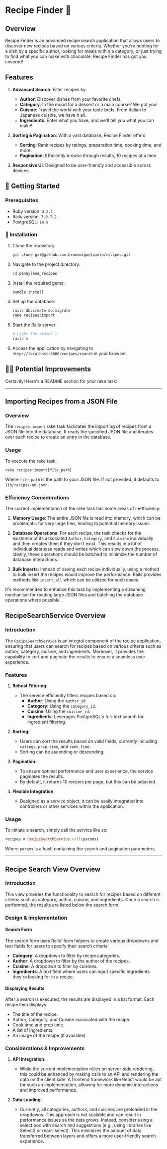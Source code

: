 # Recipe Finder 🍲

## Overview

Recipe Finder is an advanced recipe search application that allows users to discover new recipes based on various criteria. Whether you're hunting for a dish by a specific author, looking for meals within a category, or just trying to find what you can make with chocolate, Recipe Finder has got you covered!

## Features

1. **Advanced Search**: Filter recipes by:
   - **Author**: Discover dishes from your favorite chefs.
   - **Category**: In the mood for a dessert or a main course? We got you!
   - **Cuisine**: Travel the world with your taste buds. From Italian to Japanese cuisine, we have it all.
   - **Ingredients**: Enter what you have, and we'll tell you what you can make!

2. **Sorting & Pagination**: With a vast database, Recipe Finder offers:
   - **Sorting**: Rank recipes by ratings, preparation time, cooking time, and more.
   - **Pagination**: Efficiently browse through results, 10 recipes at a time.

3. **Responsive UI**: Designed to be user-friendly and accessible across devices.

## 🚀 Getting Started

### Prerequisites

- Ruby version: `3.2.1`
- Rails version: `7.0.7.2`
- PostgreSQL: `14.9`

### 🌌 Installation

1. Clone the repository:
   ```bash
   git clone git@github.com:brunomiguelpinto/recipes.git
   ```

2. Navigate to the project directory:
   ```bash
   cd pennylane_recipes
   ```

3. Install the required gems:
   ```bash
   bundle install
   ```

4. Set up the database:
   ```bash
   rails db:create db:migrate
   rake recipes:import
   ```

5. Start the Rails server:
   ```bash
   # Light the stove! 🔥
   rails s
   ```

6. Access the application by navigating to `http://localhost:3000/recipes/search` 
in your browser.

## 👩‍🍳 Potential Improvements

Certainly! Here's a README section for your rake task:

---

## Importing Recipes from a JSON File

### Overview
The `recipes:import` rake task facilitates the importing of recipes from a JSON file into the database. It reads the specified JSON file and iterates over each recipe to create an entry in the database.

### Usage
To execute the rake task:
```
rake recipes:import[file_path]
```
Where `file_path` is the path to your JSON file. If not provided, it defaults to `lib/recipes-en.json`.

### Efficiency Considerations

The current implementation of the rake task has some areas of inefficiency:

1. **Memory Usage**: The entire JSON file is read into memory, which can be problematic for very large files, leading to potential memory issues.

2. **Database Operations**: For each recipe, the task checks for the existence of its associated `Author`, `Category`, and `Cuisine` individually and then creates them if they don't exist. This results in a lot of individual database reads and writes which can slow down the process. Ideally, these operations should be batched to minimize the number of database interactions.

3. **Bulk Inserts**: Instead of saving each recipe individually, using a method to bulk insert the recipes would improve the performance. Rails provides methods like `insert_all` which can be utilized for such cases.

It's recommended to enhance this task by implementing a streaming mechanism for reading large JSON files and batching the database operations where possible.


## RecipeSearchService Overview

### Introduction
The `RecipeSearchService` is an integral component of the recipe application, ensuring that users can search for recipes based on various criteria such as author, category, cuisine, and ingredients. Moreover, it provides the capability to sort and paginate the results to ensure a seamless user experience.

### Features

1. **Robust Filtering**:
   - The service efficiently filters recipes based on:
      - **Author**: Using the `author_id`.
      - **Category**: Using the `category_id`.
      - **Cuisine**: Using the `cuisine_id`.
      - **Ingredients**: Leverages PostgreSQL's full-text search for ingredient filtering.

2. **Sorting**:
   - Users can sort the results based on valid fields, currently including `ratings`, `prep_time`, and `cook_time`.
   - Sorting can be ascending or descending.

3. **Pagination**:
   - To ensure optimal performance and user experience, the service paginates the results.
   - By default, it returns 10 recipes per page, but this can be adjusted.

4. **Flexible Integration**:
   - Designed as a service object, it can be easily integrated into controllers or other services within the application.

### Usage

To initiate a search, simply call the service like so:

```ruby
recipes = RecipeSearchService.call(params)
```

Where `params` is a hash containing the search and pagination parameters.


---

## Recipe Search View Overview

### Introduction

This view provides the functionality to search for recipes based on different criteria such as category, author, cuisine, and ingredients. Once a search is performed, the results are listed below the search form.

### Design & Implementation

#### Search Form

The search form uses Rails' form helpers to create various dropdowns and text fields for users to specify their search criteria:

- **Category**: A dropdown to filter by recipe categories.
- **Author**: A dropdown to filter by the author of the recipes.
- **Cuisine**: A dropdown to filter by cuisines.
- **Ingredients**: A text field where users can input specific ingredients they're looking for in a recipe.

#### Displaying Results

After a search is executed, the results are displayed in a list format. Each recipe item displays:

- The title of the recipe.
- Author, Category, and Cuisine associated with the recipe.
- Cook time and prep time.
- A list of ingredients.
- An image of the recipe (if available).

### Considerations & Improvements

1. **API Integration**:
   - While the current implementation relies on server-side rendering, this could be enhanced by making calls to an API and rendering the data on the client side. A frontend framework like React would be apt for such an implementation, allowing for more dynamic interactions and improved performance.

2. **Data Loading**:
   - Currently, all categories, authors, and cuisines are preloaded in the dropdowns. This approach is not scalable and can result in performance issues as the data grows. Instead, consider using a select box with search and suggestions (e.g., using libraries like Select2 or react-select). This minimizes the amount of data transferred between layers and offers a more user-friendly search experience.
